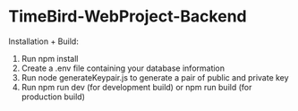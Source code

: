 # TimeBird-WebProject-Backend

Installation + Build:

1. Run npm install
2. Create a .env file containing your database information
3. Run node generateKeypair.js to generate a pair of public and private key
4. Run npm run dev (for development build) or npm run build (for production build)
